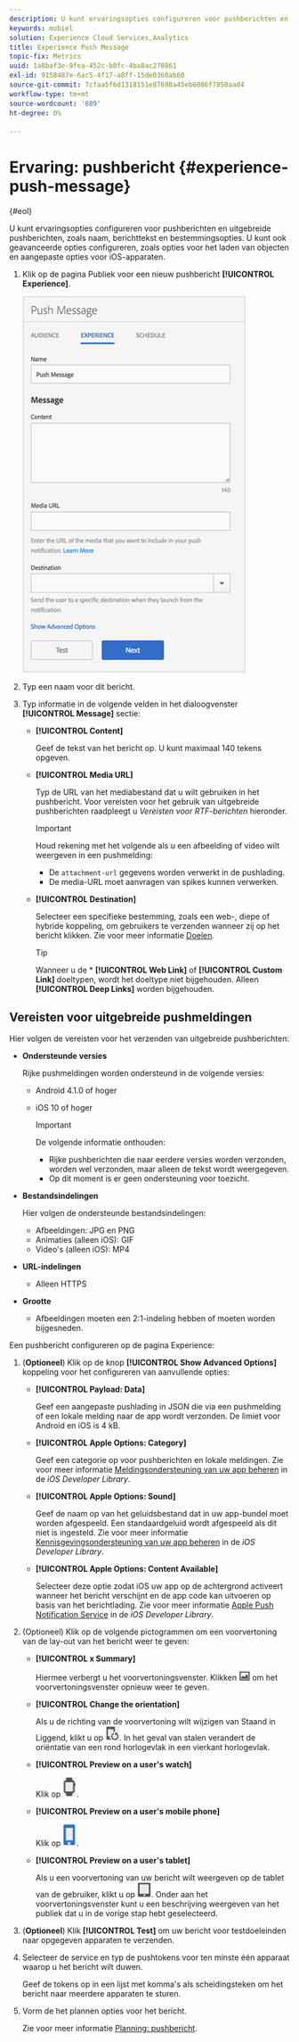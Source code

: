 ```yaml
---
description: U kunt ervaringsopties configureren voor pushberichten en uitgebreide pushberichten, zoals naam, berichttekst en bestemmingsopties. U kunt ook geavanceerde opties configureren, zoals opties voor het laden van objecten en aangepaste opties voor iOS-apparaten.
keywords: mobiel
solution: Experience Cloud Services,Analytics
title: Experience Push Message
topic-fix: Metrics
uuid: 1a8baf3e-9fea-452c-b0fc-4ba8ac270861
exl-id: 9158487e-6ac5-4f17-a8ff-15de0360ab60
source-git-commit: 7cfaa5f6d1318151e87698a45eb6006f7850aad4
workflow-type: tm+mt
source-wordcount: '689'
ht-degree: 0%

---
```


# Ervaring: pushbericht {#experience-push-message}

{#eol}

U kunt ervaringsopties configureren voor pushberichten en uitgebreide pushberichten, zoals naam, berichttekst en bestemmingsopties. U kunt ook geavanceerde opties configureren, zoals opties voor het laden van objecten en aangepaste opties voor iOS-apparaten.

1. Klik op de pagina Publiek voor een nieuw pushbericht **[!UICONTROL Experience]**.

   ![Experience push-berichtscherm](assets/experience-push-message.png)

1. Typ een naam voor dit bericht.
1. Typ informatie in de volgende velden in het dialoogvenster **[!UICONTROL Message]** sectie:

   * **[!UICONTROL Content]**

      Geef de tekst van het bericht op. U kunt maximaal 140 tekens opgeven.

   * **[!UICONTROL Media URL]**

      Typ de URL van het mediabestand dat u wilt gebruiken in het pushbericht. Voor vereisten voor het gebruik van uitgebreide pushberichten raadpleegt u *Vereisten voor RTF-berichten* hieronder.

      >[!IMPORTANT]
      >
      >Houd rekening met het volgende als u een afbeelding of video wilt weergeven in een pushmelding:
      > * De `attachment-url` gegevens worden verwerkt in de pushlading.
      > * De media-URL moet aanvragen van spikes kunnen verwerken.


   * **[!UICONTROL Destination]**

      Selecteer een specifieke bestemming, zoals een web-, diepe of hybride koppeling, om gebruikers te verzenden wanneer zij op het bericht klikken. Zie voor meer informatie [Doelen](/help/using/acquisition-main/c-create-destinations.md).

      >[!TIP]
      >
      >Wanneer u de * **[!UICONTROL Web Link]** of **[!UICONTROL Custom Link]** doeltypen, wordt het doeltype niet bijgehouden. Alleen **[!UICONTROL Deep Links]** worden bijgehouden.

## Vereisten voor uitgebreide pushmeldingen

Hier volgen de vereisten voor het verzenden van uitgebreide pushberichten:

* **Ondersteunde versies**

   Rijke pushmeldingen worden ondersteund in de volgende versies:
   * Android 4.1.0 of hoger
   * iOS 10 of hoger

      >[!IMPORTANT]
      >
      >De volgende informatie onthouden:
      >
      >* Rijke pushberichten die naar eerdere versies worden verzonden, worden wel verzonden, maar alleen de tekst wordt weergegeven.
      >* Op dit moment is er geen ondersteuning voor toezicht.


* **Bestandsindelingen**

   Hier volgen de ondersteunde bestandsindelingen:
   * Afbeeldingen: JPG en PNG
   * Animaties (alleen iOS): GIF
   * Video&#39;s (alleen iOS): MP4

* **URL-indelingen**
   * Alleen HTTPS

* **Grootte**
   * Afbeeldingen moeten een 2:1-indeling hebben of moeten worden bijgesneden.

Een pushbericht configureren op de pagina Experience:

1. (**Optioneel**) Klik op de knop **[!UICONTROL Show Advanced Options]** koppeling voor het configureren van aanvullende opties:

   * **[!UICONTROL Payload: Data]**

      Geef een aangepaste pushlading in JSON die via een pushmelding of een lokale melding naar de app wordt verzonden. De limiet voor Android en iOS is 4 kB.

   * **[!UICONTROL Apple Options: Category]**

      Geef een categorie op voor pushberichten en lokale meldingen. Zie voor meer informatie [Meldingsondersteuning van uw app beheren](https://developer.apple.com/library/content/documentation/NetworkingInternet/Conceptual/RemoteNotificationsPG/SupportingNotificationsinYourApp.html#//apple_ref/doc/uid/TP40008194-CH4-SW9) in de *iOS Developer Library*.

   * **[!UICONTROL Apple Options: Sound]**

      Geef de naam op van het geluidsbestand dat in uw app-bundel moet worden afgespeeld. Een standaardgeluid wordt afgespeeld als dit niet is ingesteld. Zie voor meer informatie [Kennisgevingsondersteuning van uw app beheren](https://developer.apple.com/library/content/documentation/NetworkingInternet/Conceptual/RemoteNotificationsPG/SupportingNotificationsinYourApp.html#//apple_ref/doc/uid/TP40008194-CH4-SW10) in de *iOS Developer Library*.

   * **[!UICONTROL Apple Options: Content Available]**

      Selecteer deze optie zodat iOS uw app op de achtergrond activeert wanneer het bericht verschijnt en de app code kan uitvoeren op basis van het berichtlading. Zie voor meer informatie [Apple Push Notification Service](https://developer.apple.com/library/content/documentation/NetworkingInternet/Conceptual/RemoteNotificationsPG/APNSOverview.html#//apple_ref/doc/uid/TP40008194-CH8-SW1) in de *iOS Developer Library*.

2. (Optioneel) Klik op de volgende pictogrammen om een voorvertoning van de lay-out van het bericht weer te geven:

   * **[!UICONTROL x Summary]**

      Hiermee verbergt u het voorvertoningsvenster. Klikken ![voorvertoning](assets/icon_preview.png) om het voorvertoningsvenster opnieuw weer te geven.

   * **[!UICONTROL Change the orientation]**

      Als u de richting van de voorvertoning wilt wijzigen van Staand in Liggend, klikt u op ![oriëntatie](assets/icon_orientation.png). In het geval van stalen verandert de oriëntatie van een rond horlogevlak in een vierkant horlogevlak.

   * **[!UICONTROL Preview on a user's watch]**

      Klik op ![horlogepictogram](assets/icon_watch.png).

   * **[!UICONTROL Preview on a user's mobile phone]**

      Klik op ![telefoonpictogram](assets/icon_phone.png).

   * **[!UICONTROL Preview on a user's tablet]**

      Als u een voorvertoning van uw bericht wilt weergeven op de tablet van de gebruiker, klikt u op ![tabletpictogram](assets/icon_tablet.png).
   Onder aan het voorvertoningsvenster kunt u een beschrijving weergeven van het publiek dat u in de vorige stap hebt geselecteerd.

3. (**Optioneel**) Klik **[!UICONTROL Test]** om uw bericht voor testdoeleinden naar opgegeven apparaten te verzenden.
4. Selecteer de service en typ de pushtokens voor ten minste één apparaat waarop u het bericht wilt duwen.

   Geef de tokens op in een lijst met komma&#39;s als scheidingsteken om het bericht naar meerdere apparaten te sturen.

5. Vorm de het plannen opties voor het bericht.

   Zie voor meer informatie [Planning: pushbericht](/help/using/in-app-messaging/t-create-push-message/c-schedule-push-message.md).
